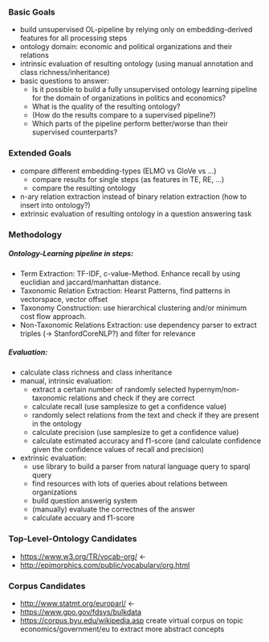 ###  Basic Goals
- build unsupervised OL-pipeline by relying only on embedding-derived features for all processing steps
- ontology domain: economic and political organizations and their relations
- intrinsic evaluation of resulting ontology (using manual annotation and class richness/inheritance)
- basic questions to answer: 
  - Is it possible to build a fully unsupervised ontology learning pipeline for the domain of organizations in politics and economics? 
  - What is the quality of the resulting ontology?
  - (How do the results compare to a supervised pipeline?)
  - Which parts of the pipeline perform better/worse than their supervised counterparts?

### Extended Goals
- compare different embedding-types (ELMO vs GloVe vs ...)
  - compare results for single steps (as features in TE, RE, ...)
  - compare the resulting ontology
- n-ary relation extraction instead of binary relation extraction (how to insert into ontology?)
- extrinsic evaluation of resulting ontology in a question answering task

### Methodology
##### Ontology-Learning pipeline in steps:
- Term Extraction: TF-IDF, c-value-Method. Enhance recall by using euclidian and jaccard/manhattan distance.
- Taxonomic Relation Extraction: Hearst Patterns, find patterns in vectorspace, vector offset
- Taxonomy Construction: use hierarchical clustering and/or minimum cost flow approach.
- Non-Taxonomic Relations Extraction: use dependency parser to extract triples (-> StanfordCoreNLP?) and filter for relevance

##### Evaluation:
- calculate class richness and class inheritance 
- manual, intrinsic evaluation:
  - extract a certain number of randomly selected hypernym/non-taxonomic relations and check if they are correct
  - calculate recall (use samplesize to get a confidence value)
  - randomly select relations from the text and check if they are present in the ontology
  - calculate precision (use samplesize to get a confidence value)
  - calculate estimated accuracy and f1-score (and calculate confidence given the confidence values of recall and precision)
- extrinsic evaluation:
  - use library to build a parser from natural language query to sparql query
  - find resources with lots of queries about relations between organizations
  - build question answerig system
  - (manually) evaluate the correctnes of the answer
  - calculate accuary and f1-score

### Top-Level-Ontology Candidates
- https://www.w3.org/TR/vocab-org/ <-
- http://epimorphics.com/public/vocabulary/org.html

### Corpus Candidates
- http://www.statmt.org/europarl/ <-
- https://www.gpo.gov/fdsys/bulkdata
- https://corpus.byu.edu/wikipedia.asp create virtual corpus on topic economics/government/eu to extract more abstract concepts
